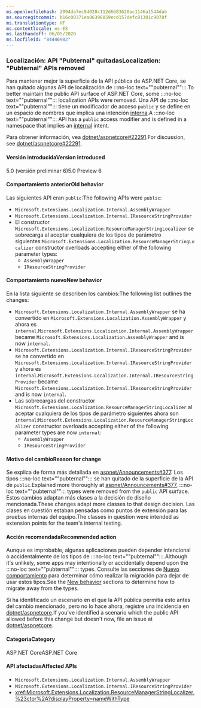 ```yaml
---
ms.openlocfilehash: 2094da7ec94028c112d6683620ac1146a1544dab
ms.sourcegitcommit: b16c00371ea06398859ecd157defc81301c9070f
ms.translationtype: HT
ms.contentlocale: es-ES
ms.lasthandoff: 06/05/2020
ms.locfileid: "84446982"
---
```

### <a name="localization-pubternal-apis-removed"></a><span data-ttu-id="da0b3-101">Localización: API "Pubternal" quitadas</span><span class="sxs-lookup"><span data-stu-id="da0b3-101">Localization: "Pubternal" APIs removed</span></span>

<span data-ttu-id="da0b3-102">Para mantener mejor la superficie de la API pública de ASP.NET Core, se han quitado algunas API de localización de :::no-loc text="\"pubternal\"":::.</span><span class="sxs-lookup"><span data-stu-id="da0b3-102">To better maintain the public API surface of ASP.NET Core, some :::no-loc text="\"pubternal\""::: localization APIs were removed.</span></span> <span data-ttu-id="da0b3-103">Una API de :::no-loc text="\"pubternal\""::: tiene un modificador de acceso `public` y se define en un espacio de nombres que implica una intención [interna](/dotnet/csharp/language-reference/keywords/internal).</span><span class="sxs-lookup"><span data-stu-id="da0b3-103">A :::no-loc text="\"pubternal\""::: API has a `public` access modifier and is defined in a namespace that implies an [internal](/dotnet/csharp/language-reference/keywords/internal) intent.</span></span>

<span data-ttu-id="da0b3-104">Para obtener información, vea [dotnet/aspnetcore#22291](https://github.com/dotnet/aspnetcore/issues/22291).</span><span class="sxs-lookup"><span data-stu-id="da0b3-104">For discussion, see [dotnet/aspnetcore#22291](https://github.com/dotnet/aspnetcore/issues/22291).</span></span>

#### <a name="version-introduced"></a><span data-ttu-id="da0b3-105">Versión introducida</span><span class="sxs-lookup"><span data-stu-id="da0b3-105">Version introduced</span></span>

<span data-ttu-id="da0b3-106">5.0 (versión preliminar 6)</span><span class="sxs-lookup"><span data-stu-id="da0b3-106">5.0 Preview 6</span></span>

#### <a name="old-behavior"></a><span data-ttu-id="da0b3-107">Comportamiento anterior</span><span class="sxs-lookup"><span data-stu-id="da0b3-107">Old behavior</span></span>

<span data-ttu-id="da0b3-108">Las siguientes API eran `public`:</span><span class="sxs-lookup"><span data-stu-id="da0b3-108">The following APIs were `public`:</span></span>

- `Microsoft.Extensions.Localization.Internal.AssemblyWrapper`
- `Microsoft.Extensions.Localization.Internal.IResourceStringProvider`
- <span data-ttu-id="da0b3-109">El constructor `Microsoft.Extensions.Localization.ResourceManagerStringLocalizer` se sobrecarga al aceptar cualquiera de los tipos de parámetro siguientes:</span><span class="sxs-lookup"><span data-stu-id="da0b3-109">`Microsoft.Extensions.Localization.ResourceManagerStringLocalizer` constructor overloads accepting either of the following parameter types:</span></span>
  - `AssemblyWrapper`
  - `IResourceStringProvider`

#### <a name="new-behavior"></a><span data-ttu-id="da0b3-110">Comportamiento nuevo</span><span class="sxs-lookup"><span data-stu-id="da0b3-110">New behavior</span></span>

<span data-ttu-id="da0b3-111">En la lista siguiente se describen los cambios:</span><span class="sxs-lookup"><span data-stu-id="da0b3-111">The following list outlines the changes:</span></span>

- <span data-ttu-id="da0b3-112">`Microsoft.Extensions.Localization.Internal.AssemblyWrapper` se ha convertido en `Microsoft.Extensions.Localization.AssemblyWrapper` y ahora es `internal`.</span><span class="sxs-lookup"><span data-stu-id="da0b3-112">`Microsoft.Extensions.Localization.Internal.AssemblyWrapper` became `Microsoft.Extensions.Localization.AssemblyWrapper` and is now `internal`.</span></span>
- <span data-ttu-id="da0b3-113">`Microsoft.Extensions.Localization.Internal.IResourceStringProvider` se ha convertido en `Microsoft.Extensions.Localization.Internal.IResourceStringProvider` y ahora es `internal`.</span><span class="sxs-lookup"><span data-stu-id="da0b3-113">`Microsoft.Extensions.Localization.Internal.IResourceStringProvider` became `Microsoft.Extensions.Localization.Internal.IResourceStringProvider` and is now `internal`.</span></span>
- <span data-ttu-id="da0b3-114">Las sobrecargas del constructor `Microsoft.Extensions.Localization.ResourceManagerStringLocalizer` al aceptar cualquiera de los tipos de parámetro siguientes ahora son `internal`:</span><span class="sxs-lookup"><span data-stu-id="da0b3-114">`Microsoft.Extensions.Localization.ResourceManagerStringLocalizer` constructor overloads accepting either of the following parameter types are now `internal`:</span></span>
  - `AssemblyWrapper`
  - `IResourceStringProvider`

#### <a name="reason-for-change"></a><span data-ttu-id="da0b3-115">Motivo del cambio</span><span class="sxs-lookup"><span data-stu-id="da0b3-115">Reason for change</span></span>

<span data-ttu-id="da0b3-116">Se explica de forma más detallada en [aspnet/Announcements#377](https://github.com/aspnet/Announcements/issues/377#issue-473651882). Los tipos :::no-loc text="\"pubternal\""::: se han quitado de la superficie de la API de `public`.</span><span class="sxs-lookup"><span data-stu-id="da0b3-116">Explained more thoroughly at [aspnet/Announcements#377](https://github.com/aspnet/Announcements/issues/377#issue-473651882), :::no-loc text="\"pubternal\""::: types were removed from the `public` API surface.</span></span> <span data-ttu-id="da0b3-117">Estos cambios adaptan más clases a la decisión de diseño mencionada.</span><span class="sxs-lookup"><span data-stu-id="da0b3-117">These changes adapt more classes to that design decision.</span></span> <span data-ttu-id="da0b3-118">Las clases en cuestión estaban pensadas como puntos de extensión para las pruebas internas del equipo.</span><span class="sxs-lookup"><span data-stu-id="da0b3-118">The classes in question were intended as extension points for the team's internal testing.</span></span>

#### <a name="recommended-action"></a><span data-ttu-id="da0b3-119">Acción recomendada</span><span class="sxs-lookup"><span data-stu-id="da0b3-119">Recommended action</span></span>

<span data-ttu-id="da0b3-120">Aunque es improbable, algunas aplicaciones pueden depender intencional o accidentalmente de los tipos de :::no-loc text="\"pubternal\"":::.</span><span class="sxs-lookup"><span data-stu-id="da0b3-120">Although it's unlikely, some apps may intentionally or accidentally depend upon the :::no-loc text="\"pubternal\""::: types.</span></span> <span data-ttu-id="da0b3-121">Consulte las secciones de [Nuevo comportamiento](#new-behavior) para determinar cómo realizar la migración para dejar de usar estos tipos.</span><span class="sxs-lookup"><span data-stu-id="da0b3-121">See the [New behavior](#new-behavior) sections to determine how to migrate away from the types.</span></span>

<span data-ttu-id="da0b3-122">Si ha identificado un escenario en el que la API pública permitía esto antes del cambio mencionado, pero no lo hace ahora, registre una incidencia en [dotnet/aspnetcore](https://github.com/dotnet/aspnetcore/issues).</span><span class="sxs-lookup"><span data-stu-id="da0b3-122">If you've identified a scenario which the public API allowed before this change but doesn't now, file an issue at [dotnet/aspnetcore](https://github.com/dotnet/aspnetcore/issues).</span></span>

#### <a name="category"></a><span data-ttu-id="da0b3-123">Categoría</span><span class="sxs-lookup"><span data-stu-id="da0b3-123">Category</span></span>

<span data-ttu-id="da0b3-124">ASP.NET Core</span><span class="sxs-lookup"><span data-stu-id="da0b3-124">ASP.NET Core</span></span>

#### <a name="affected-apis"></a><span data-ttu-id="da0b3-125">API afectadas</span><span class="sxs-lookup"><span data-stu-id="da0b3-125">Affected APIs</span></span>

- `Microsoft.Extensions.Localization.Internal.AssemblyWrapper`
- `Microsoft.Extensions.Localization.Internal.IResourceStringProvider`
- <xref:Microsoft.Extensions.Localization.ResourceManagerStringLocalizer.%23ctor%2A?displayProperty=nameWithType>

<!--

#### Affected APIs

- `T:Microsoft.Extensions.Localization.Internal.AssemblyWrapper`
- `T:Microsoft.Extensions.Localization.Internal.IResourceStringProvider`
- `Overload:Microsoft.Extensions.Localization.ResourceManagerStringLocalizer.#ctor`

-->
